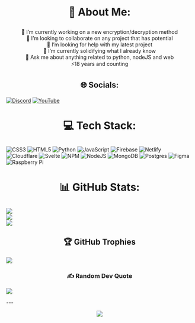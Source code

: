 # <p style="text-align: center;">💫 About Me:</p>
<p style="text-align: center;">🔭 I’m currently working on a new encryption/decryption method<br>👯 I’m looking to collaborate on any project that has potential<br>🤝 I’m looking for help with my latest project<br>🌱 I’m currently solidifying what I already know<br>💬 Ask me about anything related to python, nodeJS and web<br>⚡18 years and counting</p>


## <p style="text-align: center;">🌐 Socials:</p><div style="text-align: center">
[![Discord](https://img.shields.io/badge/Discord-%237289DA.svg?logo=discord&logoColor=white)](https://discord.gg/https://discord.gg/2xBtwrDsgW) [![YouTube](https://img.shields.io/badge/YouTube-%23FF0000.svg?logo=YouTube&logoColor=white)](https://youtube.com/@mulhamreacts7845) </div>

# <p style="text-align: center;">💻 Tech Stack:</p>
![CSS3](https://img.shields.io/badge/css3-%231572B6.svg?style=for-the-badge&logo=css3&logoColor=white) ![HTML5](https://img.shields.io/badge/html5-%23E34F26.svg?style=for-the-badge&logo=html5&logoColor=white) ![Python](https://img.shields.io/badge/python-3670A0?style=for-the-badge&logo=python&logoColor=ffdd54) ![JavaScript](https://img.shields.io/badge/javascript-%23323330.svg?style=for-the-badge&logo=javascript&logoColor=%23F7DF1E) ![Firebase](https://img.shields.io/badge/firebase-%23039BE5.svg?style=for-the-badge&logo=firebase) ![Netlify](https://img.shields.io/badge/netlify-%23000000.svg?style=for-the-badge&logo=netlify&logoColor=#00C7B7) ![Cloudflare](https://img.shields.io/badge/Cloudflare-F38020?style=for-the-badge&logo=Cloudflare&logoColor=white) ![Svelte](https://img.shields.io/badge/svelte-%23f1413d.svg?style=for-the-badge&logo=svelte&logoColor=white) ![NPM](https://img.shields.io/badge/NPM-%23000000.svg?style=for-the-badge&logo=npm&logoColor=white) ![NodeJS](https://img.shields.io/badge/node.js-6DA55F?style=for-the-badge&logo=node.js&logoColor=white) ![MongoDB](https://img.shields.io/badge/MongoDB-%234ea94b.svg?style=for-the-badge&logo=mongodb&logoColor=white) ![Postgres](https://img.shields.io/badge/postgres-%23316192.svg?style=for-the-badge&logo=postgresql&logoColor=white) 	![Figma](https://img.shields.io/badge/figma-%23F24E1E.svg?style=for-the-badge&logo=figma&logoColor=white) ![Raspberry Pi](https://img.shields.io/badge/-RaspberryPi-C51A4A?style=for-the-badge&logo=Raspberry-Pi)
# <p style="text-align: center;">📊 GitHub Stats:</p>
![](https://github-readme-stats.vercel.app/api?username=D4r3d3vil&theme=dark&hide_border=false&include_all_commits=false&count_private=false)<br/>
![](https://github-readme-streak-stats.herokuapp.com/?user=D4r3d3vil&theme=dark&hide_border=false)<br/>
![](https://github-readme-stats.vercel.app/api/top-langs/?username=D4r3d3vil&theme=dark&hide_border=false&include_all_commits=false&count_private=false&layout=compact)

## <p style="text-align: center;">🏆 GitHub Trophies</p>
![](https://github-profile-trophy.vercel.app/?username=D4r3d3vil&theme=darkhub&no-frame=false&no-bg=true&margin-w=4)

### <p style="text-align: center;">✍️ Random Dev Quote</p>
![](https://quotes-github-readme.vercel.app/api?type=horizontal&theme=radical)

---<p style="text-align: center;">
[![](https://visitcount.itsvg.in/api?id=D4r3d3vil&icon=0&color=3)](https://visitcount.itsvg.in)</p>

<!-- Proudly created with GPRM ( https://gprm.itsvg.in ) -->
